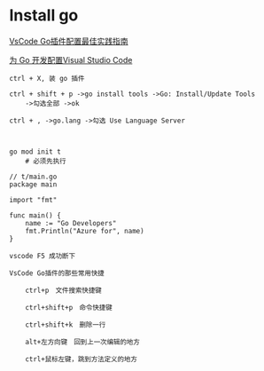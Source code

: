 # Install go

[VsCode Go插件配置最佳实践指南](https://zhuanlan.zhihu.com/p/320343679)

[为 Go 开发配置Visual Studio Code](https://learn.microsoft.com/zh-cn/azure/developer/go/configure-visual-studio-code)



```
ctrl + X, 装 go 插件

ctrl + shift + p ->go install tools ->Go: Install/Update Tools
	->勾选全部 ->ok

ctrl + , ->go.lang ->勾选 Use Language Server 


```



```

go mod init t
	# 必须先执行
	
// t/main.go
package main

import "fmt"

func main() {
    name := "Go Developers"
    fmt.Println("Azure for", name)
}

vscode F5 成功断下

```





```
VsCode Go插件的那些常用快捷
	
	ctrl+p　文件搜索快捷键
	
	ctrl+shift+p　命令快捷键
	
	ctrl+shift+k　删除一行

	alt+左方向键　回到上一次编辑的地方

	ctrl+鼠标左键，跳到方法定义的地方

```

